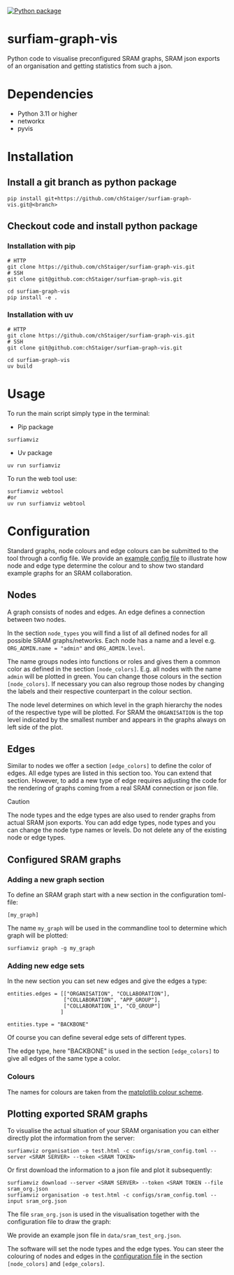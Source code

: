 [![Python package](https://github.com/chStaiger/surfiam-graph-vis/actions/workflows/linter.yml/badge.svg)](https://github.com/chStaiger/surfiam-graph-vis/actions/workflows/linter.yml)

# surfiam-graph-vis
Python code to visualise preconfigured SRAM graphs, SRAM json exports of an organisation and getting statistics from such a json.

# Dependencies
- Python 3.11 or higher
- networkx
- pyvis

# Installation

## Install a git branch as python package

```
pip install git+https://github.com/chStaiger/surfiam-graph-vis.git@<branch>
```

## Checkout code and install python package

### Installation with pip

```
# HTTP
git clone https://github.com/chStaiger/surfiam-graph-vis.git
# SSH
git clone git@github.com:chStaiger/surfiam-graph-vis.git

cd surfiam-graph-vis
pip install -e .
```

### Installation with uv

```
# HTTP
git clone https://github.com/chStaiger/surfiam-graph-vis.git
# SSH
git clone git@github.com:chStaiger/surfiam-graph-vis.git

cd surfiam-graph-vis
uv build
```


# Usage

To run the main script simply type in the terminal:

- Pip package

```
surfiamviz
```

- Uv package

```
uv run surfiamviz
```

To run the web tool use:

```
surfiamviz webtool
#or
uv run surfiamviz webtool
```

# Configuration
Standard graphs, node colours and edge colours can be submitted to the tool through a config file. We provide an [example config file](configs/sram_config.toml) to illustrate how node and edge type determine the colour and to show two standard example graphs for an SRAM collaboration.

## Nodes 
A graph consists of nodes and edges. An edge defines a connection between two nodes. 

In the section `node_types` you will find a list of all defined nodes for all possible SRAM graphs/networks. Each node has a name and a level e.g. `ORG_ADMIN.name = "admin"` and `ORG_ADMIN.level`.

The name groups nodes into functions or roles and gives them a common color as defined in the section `[node_colors]`. E.g. all nodes with the name `admin` will be plotted in green. 
You can change those colours in the section `[node_colors]`. 
If necessary you can also regroup those nodes by changing the labels and their respective counterpart in the colour section.

The node level determines on which level in the graph hierarchy the nodes of the respective type will be plotted. For SRAM the `ORGANISATION` is the top level indicated by the smallest number and appears in the graphs always on left side of the plot.

## Edges
Similar to nodes we offer a section `[edge_colors]` to define the color of edges. All edge types are listed in this section too. You can extend that section. However, to add a new type of edge requires adjusting the code for the rendering of graphs coming from a real SRAM connection or json file.

> [!CAUTION]
> The node types and the edge types are also used to render graphs from actual SRAM json exports. You can add edge types, node types and you can change the node type names or levels. Do not delete any of the existing node or edge types.

## Configured SRAM graphs
### Adding a new graph section

To define an SRAM graph start with a new section in the configuration toml-file:

```
[my_graph]
```

The name `my_graph` will be used in the commandline tool to determine which graph will be plotted:

```
surfiamviz graph -g my_graph
```

### Adding new edge sets
In the new section you can set new edges and give the edges a type:

```
entities.edges = [["ORGANISATION", "COLLABORATION"],
                  ["COLLABORATION", "APP_GROUP"],
                  ["COLLABORATION_1", "CO_GROUP"]
                 ]
             
entities.type = "BACKBONE"
```
Of course you can define several edge sets of different types.

The edge type, here "BACKBONE" is used in the section `[edge_colors]` to give all edges of the same type a color.

### Colours

The names for colours are taken from the [matplotlib colour scheme](https://matplotlib.org/stable/gallery/color/named_colors.html).

## Plotting exported SRAM graphs

To visualise the actual situation of your SRAM organisation you can either directly plot the information from the server:

```
surfiamviz organisation -o test.html -c configs/sram_config.toml --server <SRAM SERVER> --token <SRAM TOKEN>
```

Or first download the information to a json file and plot it subsequently:

```
surfiamviz download --server <SRAM SERVER> --token <SRAM TOKEN --file sram_org.json
surfiamviz organisation -o test.html -c configs/sram_config.toml --input sram_org.json
```


The file `sram_org.json` is used in the visualisation together with the configuration file to draw the graph:

We provide an example json file in `data/sram_test_org.json`.

The software will set the node types and the edge types. You can steer the colouring of nodes and edges in the [configuration file](configs/sram_config.toml) in the section `[node_colors]` and `[edge_colors]`.
